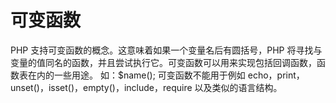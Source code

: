 # 可变函数

PHP 支持可变函数的概念。这意味着如果一个变量名后有圆括号，PHP 将寻找与变量的值同名的函数，并且尝试执行它。可变函数可以用来实现包括回调函数，函数表在内的一些用途。
如：$name();
可变函数不能用于例如 echo，print，unset()，isset()，empty()，include，require 以及类似的语言结构。